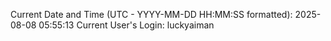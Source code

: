Current Date and Time (UTC - YYYY-MM-DD HH:MM:SS formatted): 2025-08-08 05:55:13
Current User's Login: luckyaiman
